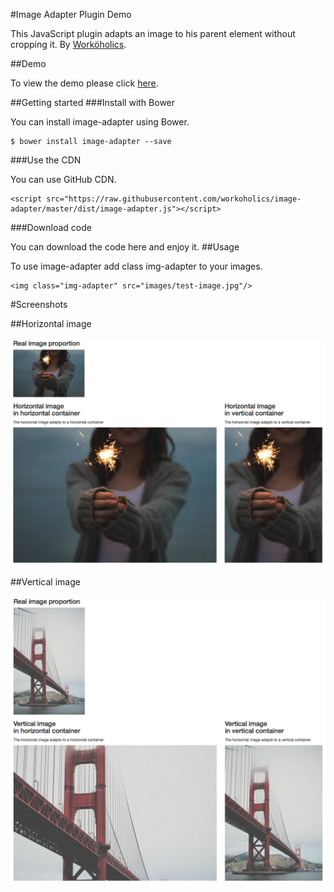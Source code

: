 
#Image Adapter Plugin Demo

This JavaScript plugin adapts an image to his parent element without cropping it.
By [Worköholics](http://www.workoholics.es "Worköholics").

##Demo

To view the demo please click [here](http://workoholics.github.io/image-adapter/ "Image Adapter Demo").

##Getting started
###Install with Bower

You can install image-adapter using Bower.

	$ bower install image-adapter --save

###Use the CDN

You can use GitHub CDN.

	<script src="https://raw.githubusercontent.com/workoholics/image-adapter/master/dist/image-adapter.js"></script>

###Download code

You can download the code here and enjoy it.
##Usage

To use image-adapter add class img-adapter to your images.

	<img class="img-adapter" src="images/test-image.jpg"/>


#Screenshots

##Horizontal image

![Horizontal image screenshot](https://raw.githubusercontent.com/workoholics/image-adapter/master/screenshots/screenshot_1.png "Horizontal image screenshot")

##Vertical image

![Vertical image screenshot](https://raw.githubusercontent.com/workoholics/image-adapter/master/screenshots/screenshot_2.png "Vertical image screenshot")

